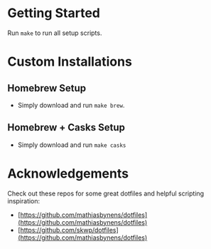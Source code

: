# Getting Started
Run `make` to run all setup scripts.
# Custom Installations
## Homebrew Setup
 - Simply download and run `make brew`.
## Homebrew + Casks Setup
 - Simply download and run `make casks`
# Acknowledgements
Check out these repos for some great dotfiles and helpful scripting inspiration:  
- [https://github.com/mathiasbynens/dotfiles](https://github.com/mathiasbynens/dotfiles)
- [https://github.com/skwp/dotfiles](https://github.com/mathiasbynens/dotfiles)
